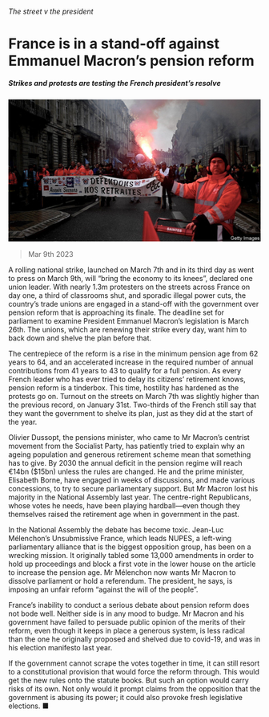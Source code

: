 ###### The street v the president

# France is in a stand-off against Emmanuel Macron’s pension reform 

##### Strikes and protests are testing the French president’s resolve 

![image](images/20230311_EUP504.jpg) 

> Mar 9th 2023 

A rolling national strike, launched on March 7th and in its third day as  went to press on March 9th, will “bring the economy to its knees”, declared one union leader. With nearly 1.3m protesters on the streets across France on day one, a third of classrooms shut, and sporadic illegal power cuts, the country’s trade unions are engaged in a stand-off with the government over pension reform that is approaching its finale. The deadline set for parliament to examine President Emmanuel Macron’s legislation is March 26th. The unions, which are renewing their strike every day, want him to back down and shelve the plan before that.

The centrepiece of the reform is a rise in the minimum pension age from 62 years to 64, and an accelerated increase in the required number of annual contributions from 41 years to 43 to qualify for a full pension. As every French leader who has ever tried to delay its citizens’ retirement knows, pension reform is a tinderbox. This time, hostility has hardened as the protests go on. Turnout on the streets on March 7th was slightly higher than the previous record, on January 31st. Two-thirds of the French still say that they want the government to shelve its plan, just as they did at the start of the year.

Olivier Dussopt, the pensions minister, who came to Mr Macron’s centrist movement from the Socialist Party, has patiently tried to explain why an ageing population and generous retirement scheme mean that something has to give. By 2030 the annual deficit in the pension regime will reach €14bn ($15bn) unless the rules are changed. He and the prime minister, Elisabeth Borne, have engaged in weeks of discussions, and made various concessions, to try to secure parliamentary support. But Mr Macron lost his majority in the National Assembly last year. The centre-right Republicans, whose votes he needs, have been playing hardball—even though they themselves raised the retirement age when in government in the past. 

In the National Assembly the debate has become toxic. Jean-Luc Mélenchon’s Unsubmissive France, which leads NUPES, a left-wing parliamentary alliance that is the biggest opposition group, has been on a wrecking mission. It originally tabled some 13,000 amendments in order to hold up proceedings and block a first vote in the lower house on the article to increase the pension age. Mr Mélenchon now wants Mr Macron to dissolve parliament or hold a referendum. The president, he says, is imposing an unfair reform “against the will of the people”. 

France’s inability to conduct a serious debate about pension reform does not bode well. Neither side is in any mood to budge. Mr Macron and his government have failed to persuade public opinion of the merits of their reform, even though it keeps in place a generous system, is less radical than the one he originally proposed and shelved due to covid-19, and was in his election manifesto last year.

If the government cannot scrape the votes together in time, it can still resort to a constitutional provision that would force the reform through. This would get the new rules onto the statute books. But such an option would carry risks of its own. Not only would it prompt claims from the opposition that the government is abusing its power; it could also provoke fresh legislative elections. ■

